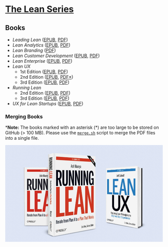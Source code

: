 # [The Lean Series](https://theleanstartup.com/the-lean-series)

## Books

* _Leading Lean_ ([EPUB](./books/EPUB/Leading%20Lean.epub), [PDF](./books/PDF/Leading%20Lean.pdf))
* _Lean Analytics_ ([EPUB](./books/EPUB/Lean%20Analytics.epub), [PDF](./books/PDF/Lean%20Analytics.pdf))
* _Lean Branding_ ([PDF](./books/PDF/Lean%20Branding.pdf))
* _Lean Customer Development_ ([EPUB](./books/EPUB/Lean%20Customer%20Development.epub), [PDF](./books/PDF/Lean%20Customer%20Development.pdf))
* _Lean Enterprise_ ([EPUB](./books/EPUB/Lean%20Enterprise.epub), [PDF](./books/PDF/Lean%20Enterprise.pdf))
* _Lean UX_
    * 1st Edition ([EPUB](./books/EPUB/Lean%20UX/Lean%20UX%20(1st%20Edition).epub), [PDF](./books/PDF/Lean%20UX/Lean%20UX%20(1st%20Edition).pdf))
    * 2nd Edition ([EPUB](./books/EPUB/Lean%20UX/Lean%20UX%20(2nd%20Edition).epub), [PDF](./books/PDF/Lean%20UX/Lean%20UX%20(2nd%20Edition)/)[*](#merging-books))
    * 3rd Edition ([EPUB](./books/EPUB/Lean%20UX/Lean%20UX%20(3rd%20Edition).epub), [PDF](./books/PDF/Lean%20UX/Lean%20UX%20(3rd%20Edition).pdf))
* _Running Lean_
    * 2nd Edition ([EPUB](./books/EPUB/Running%20Lean/Running%20Lean%20(2nd%20Edition).epub), [PDF](./books/PDF/Running%20Lean/Running%20Lean%20(2nd%20Edition).pdf))
    * 3rd Edition ([EPUB](./books/EPUB/Running%20Lean/Running%20Lean%20(3rd%20Edition).epub), [PDF](./books/PDF/Running%20Lean/Running%20Lean%20(3rd%20Edition).pdf))
* _UX for Lean Startups_ ([EPUB](./books/EPUB/UX%20for%20Lean%20Startups.epub), [PDF](./books/PDF/UX%20for%20Lean%20Startups.pdf))

### Merging Books

\***Note:** The books marked with an asterisk (\*) are too large to be stored on GitHub (> 100 MB). Please use the [`merge.sh`](./bash/merge.sh) script to merge the PDF files into a single file.

![](<./images/The Lean Series books.jpg>)